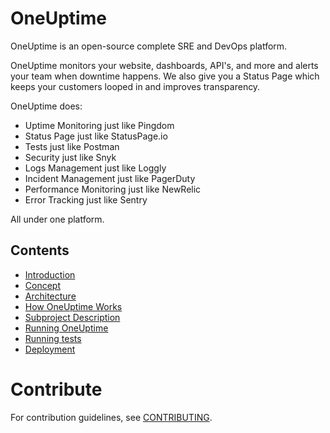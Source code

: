 # OneUptime

OneUptime is an open-source complete SRE and DevOps platform. 

OneUptime monitors your website, dashboards, API's, and more and alerts your team when downtime happens. We also give you a Status Page which keeps your customers looped in and improves transparency.

OneUptime does: 
- Uptime Monitoring just like Pingdom
- Status Page just like StatusPage.io
- Tests just like Postman
- Security just like Snyk
- Logs Management just like Loggly
- Incident Management just like PagerDuty
- Performance Monitoring just like NewRelic
- Error Tracking just like Sentry

All under one platform. 

## Contents

-   [Introduction](/docs/introduction.md)
-   [Concept](/docs/concept.md)
-   [Architecture](/docs/architecture.md)
-   [How OneUptime Works](/docs/how-fyipe-works-overview)
-   [Subproject Description](/docs/project-description.md)
-   [Running OneUptime](/docs/run.md)
-   [Running tests](/docs/running-tests.md)
-   [Deployment](/docs/deployment.md)

# Contribute
For contribution guidelines, see [CONTRIBUTING](/contributing.md).
